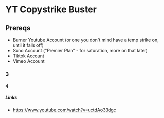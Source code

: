 # YT Copystrike Buster

## Prereqs

- Burner Youtube Account (or one you don't mind have a temp strike on, until it falls off)
- Suno Account ("Premier Plan" - for saturation, more on that later)
- Tiktok Account
- Vimeo Account

### 3

#### 4

##### Links

- <https://www.youtube.com/watch?v=uctdAo33dgc>
